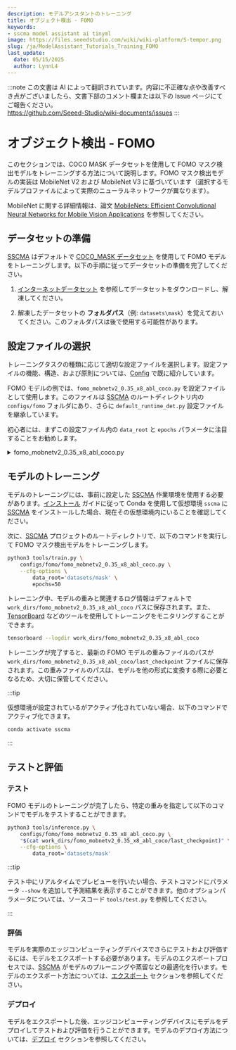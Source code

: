 ```yaml
---
description: モデルアシスタントのトレーニング
title: オブジェクト検出 - FOMO
keywords:
- sscma model assistant ai tinyml 
image: https://files.seeedstudio.com/wiki/wiki-platform/S-tempor.png
slug: /ja/ModelAssistant_Tutorials_Training_FOMO
last_update:
  date: 05/15/2025
  author: LynnL4
---
```

:::note
この文書は AI によって翻訳されています。内容に不正確な点や改善すべき点がございましたら、文書下部のコメント欄または以下の Issue ページにてご報告ください。  
https://github.com/Seeed-Studio/wiki-documents/issues
:::

# オブジェクト検出 - FOMO

このセクションでは、COCO MASK データセットを使用して FOMO マスク検出モデルをトレーニングする方法について説明します。FOMO マスク検出モデルの実装は MobileNet V2 および MobileNet V3 に基づいています（選択するモデルプロファイルによって実際のニューラルネットワークが異なります）。

MobileNet に関する詳細情報は、論文 [MobileNets: Efficient Convolutional Neural Networks for Mobile Vision Applications](https://arxiv.org/pdf/1704.04861.pdf) を参照してください。

## データセットの準備

[SSCMA](https://github.com/Seeed-Studio/ModelAssistant) はデフォルトで [COCO_MASK データセット](/ja/ModelAssistant_Tutorials_Datasets#SSCMA) を使用して FOMO モデルをトレーニングします。以下の手順に従ってデータセットの準備を完了してください。

1. [インターネットデータセット](/ja/ModelAssistant_Tutorials_Datasets#SSCMA) を参照してデータセットをダウンロードし、解凍してください。

2. 解凍したデータセットの **フォルダパス**（例: `datasets\mask`）を覚えておいてください。このフォルダパスは後で使用する可能性があります。

## 設定ファイルの選択

トレーニングタスクの種類に応じて適切な設定ファイルを選択します。設定ファイルの機能、構造、および原則については、[Config](/ja/ModelAssistant_Tutorials_Config) で既に紹介しています。

FOMO モデルの例では、`fomo_mobnetv2_0.35_x8_abl_coco.py` を設定ファイルとして使用します。このファイルは [SSCMA](https://github.com/Seeed-Studio/ModelAssistant) のルートディレクトリ内の `configs/fomo` フォルダにあり、さらに `default_runtime_det.py` 設定ファイルを継承しています。

初心者には、まずこの設定ファイル内の `data_root` と `epochs` パラメータに注目することをお勧めします。

<details>

<summary> fomo_mobnetv2_0.35_x8_abl_coco.py </summary>

```python
_base_='../_base_/default_runtime_det.py'
default_scope='sscma'
custom_imports=dict(imports=['sscma'], allow_failed_imports=False)

num_classes=2
model=dict(type='Fomo',
           backbone=dict(type='mmdet.MobileNetV2', widen_factor=0.35, out_indices=(2,)),
           head=dict(type='FomoHead',
                     input_channels=[16],
                     num_classes=num_classes,
                     middle_channel=48,
                     act_cfg='ReLU6',
                     loss_cls=dict(type='BCEWithLogitsLoss',
                                   reduction='none',
                                   pos_weight=40),
                     loss_bg=dict(type='BCEWithLogitsLoss', reduction='none'),
           ),
)

# データセット設定
dataset_type='FomoDatasets'
data_root=''
height=96
width=96
batch_size=16
workers=1

train_pipeline=[
    dict(type='RandomResizedCrop',
         height=height,
         width=width,
         scale=(0.80, 1.2),
         p=1),
    dict(type='Rotate', limit=30),
    dict(type='RandomBrightnessContrast',
         brightness_limit=0.3,
         contrast_limit=0.3,
         p=0.5),
    dict(type='HorizontalFlip', p=0.5),
]
test_pipeline=[dict(type='Resize', height=height, width=width, p=1)]

train_dataloader=dict(
    batch_size=batch_size,
    num_workers=workers,
    persistent_workers=True,
    drop_last=False,
    collate_fn=dict(type='fomo_collate'),
    sampler=dict(type='DefaultSampler', shuffle=True, round_up=False),
    dataset=dict(type=dataset_type,
                 data_root=data_root,
                 ann_file='train/_annotations.coco.json',
                 img_prefix='train',
                 pipeline=train_pipeline),
)
val_dataloader=dict(
    batch_size=1,
    num_workers=1,
    persistent_workers=True,
    drop_last=False,
    collate_fn=dict(type='fomo_collate'),
    sampler=dict(type='DefaultSampler', shuffle=True, round_up=False),
    dataset=dict(type=dataset_type,
                 data_root=data_root,
                 ann_file='valid/_annotations.coco.json',
                 img_prefix='valid',
                 pipeline=test_pipeline))
test_dataloader=val_dataloader

# オプティマイザー
lr=0.001
epochs=300
find_unused_parameters=True
optim_wrapper=dict(optimizer=dict(type='Adam', lr=lr, weight_decay=5e-4,eps=1e-7))

# 評価者
val_evaluator=dict(type='FomoMetric')
test_evaluator=val_evaluator
train_cfg=dict(by_epoch=True, max_epochs=70)

# 学習ポリシー
param_scheduler=[
    dict(type='LinearLR', begin=0, end=30, start_factor=0.001, by_epoch=False),  # ウォームアップ
    dict(type='MultiStepLR',
         begin=1,
         end=500,
         milestones=[100, 200, 250],
         gamma=0.1,
         by_epoch=True)
]
```

</details>

## モデルのトレーニング

モデルのトレーニングには、事前に設定した [SSCMA](https://github.com/Seeed-Studio/ModelAssistant) 作業環境を使用する必要があります。[インストール](/ja/ModelAssistant_Introduce_Installation) ガイドに従って Conda を使用して仮想環境 `sscma` に [SSCMA](https://github.com/Seeed-Studio/ModelAssistant) をインストールした場合、現在その仮想環境内にいることを確認してください。

次に、[SSCMA](https://github.com/Seeed-Studio/ModelAssistant) プロジェクトのルートディレクトリで、以下のコマンドを実行して FOMO マスク検出モデルをトレーニングします。

```sh
python3 tools/train.py \
    configs/fomo/fomo_mobnetv2_0.35_x8_abl_coco.py \
    --cfg-options \
        data_root='datasets/mask' \
        epochs=50
```

トレーニング中、モデルの重みと関連するログ情報はデフォルトで `work_dirs/fomo_mobnetv2_0.35_x8_abl_coco` パスに保存されます。また、[TensorBoard](https://www.tensorflow.org/tensorboard/get_started) などのツールを使用してトレーニングをモニタリングすることができます。

```sh
tensorboard --logdir work_dirs/fomo_mobnetv2_0.35_x8_abl_coco
```

トレーニングが完了すると、最新の FOMO モデルの重みファイルのパスが `work_dirs/fomo_mobnetv2_0.35_x8_abl_coco/last_checkpoint` ファイルに保存されます。この重みファイルのパスは、モデルを他の形式に変換する際に必要となるため、大切に保管してください。

:::tip

仮想環境が設定されているがアクティブ化されていない場合、以下のコマンドでアクティブ化できます。

```sh
conda activate sscma
```

:::

## テストと評価

### テスト

FOMO モデルのトレーニングが完了したら、特定の重みを指定して以下のコマンドでモデルをテストすることができます。

```sh
python3 tools/inference.py \
    configs/fomo/fomo_mobnetv2_0.35_x8_abl_coco.py \
    "$(cat work_dirs/fomo_mobnetv2_0.35_x8_abl_coco/last_checkpoint)" \
    --cfg-options \
        data_root='datasets/mask'
```

:::tip

テスト中にリアルタイムでプレビューを行いたい場合、テストコマンドにパラメータ `--show` を追加して予測結果を表示することができます。他のオプションパラメータについては、ソースコード `tools/test.py` を参照してください。

:::

### 評価

モデルを実際のエッジコンピューティングデバイスでさらにテストおよび評価するには、モデルをエクスポートする必要があります。モデルのエクスポートプロセスでは、[SSCMA](https://github.com/Seeed-Studio/ModelAssistant) がモデルのプルーニングや蒸留などの最適化を行います。モデルのエクスポート方法については、[エクスポート](/ja/ModelAssistant_Tutorials_Export_Overview) セクションを参照してください。

### デプロイ

モデルをエクスポートした後、エッジコンピューティングデバイスにモデルをデプロイしてテストおよび評価を行うことができます。モデルのデプロイ方法については、[デプロイ](/ja/ModelAssistant_Deploy_Overview) セクションを参照してください。